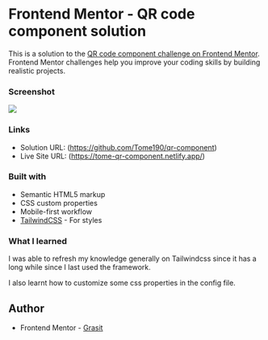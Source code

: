 # Frontend Mentor - QR code component solution

This is a solution to the [QR code component challenge on Frontend Mentor](https://www.frontendmentor.io/challenges/qr-code-component-iux_sIO_H). Frontend Mentor challenges help you improve your coding skills by building realistic projects. 

### Screenshot

![](./images/screenshot.jpg)


### Links

- Solution URL: (https://github.com/Tome190/qr-component)
- Live Site URL: (https://tome-qr-component.netlify.app/)

### Built with

- Semantic HTML5 markup
- CSS custom properties
- Mobile-first workflow
- [TailwindCSS](https://tailwindcss.com) - For styles

### What I learned

I was able to refresh my knowledge generally on Tailwindcss since it has a long while since I last used the framework.

I also learnt how to customize some css properties in the config file. 


## Author

- Frontend Mentor - [Grasit](https://www.frontendmentor.io/profile/Grasit)
